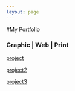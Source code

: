 ```yaml
---
layout: page
---
```


#My Portfolio

### Graphic | Web | Print

[project](http://valesbc.github.io/project1)

[project2](http://valesbc.github.io/project2)

[project3](http://valesbc.github.io/project3)
